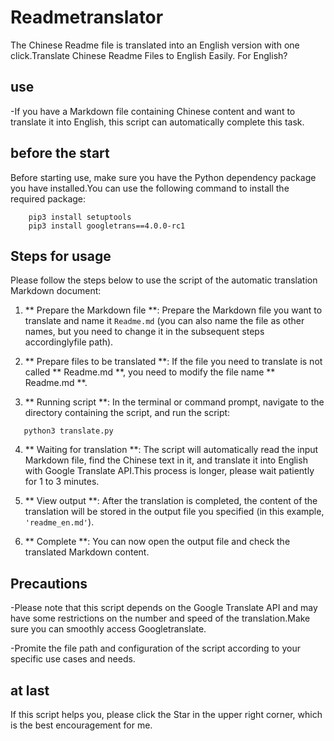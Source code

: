 # Readmetranslator
 The Chinese Readme file is translated into an English version with one click.Translate Chinese Readme Files to English Easily.
For English?
## use

-If you have a Markdown file containing Chinese content and want to translate it into English, this script can automatically complete this task.

## before the start

Before starting use, make sure you have the Python dependency package you have installed.You can use the following command to install the required package:

```
    pip3 install setuptools
    pip3 install googletrans==4.0.0-rc1
```

## Steps for usage

Please follow the steps below to use the script of the automatic translation Markdown document:

1. ** Prepare the Markdown file **: Prepare the Markdown file you want to translate and name it `Readme.md` (you can also name the file as other names, but you need to change it in the subsequent steps accordinglyfile path).

2. ** Prepare files to be translated **: If the file you need to translate is not called ** Readme.md **, you need to modify the file name ** Readme.md **.

3. ** Running script **: In the terminal or command prompt, navigate to the directory containing the script, and run the script:

```
   python3 translate.py
   ```

4. ** Waiting for translation **: The script will automatically read the input Markdown file, find the Chinese text in it, and translate it into English with Google Translate API.This process is longer, please wait patiently for 1 to 3 minutes.

5. ** View output **: After the translation is completed, the content of the translation will be stored in the output file you specified (in this example, `'readme_en.md'`).

6. ** Complete **: You can now open the output file and check the translated Markdown content.

## Precautions

-Please note that this script depends on the Google Translate API and may have some restrictions on the number and speed of the translation.Make sure you can smoothly access Googletranslate.

-Promite the file path and configuration of the script according to your specific use cases and needs.

## at last
If this script helps you, please click the Star in the upper right corner, which is the best encouragement for me.